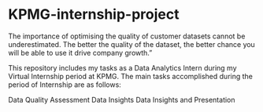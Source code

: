 # KPMG-internship-project
The importance of optimising the quality of customer datasets cannot be underestimated. The better the quality of the dataset, the better chance you will be able to use it drive company growth.”

This repository includes my tasks as a Data Analytics Intern during my Virtual Internship period at KPMG. The main tasks accomplished during the period of Internship are as follows:

Data Quality Assessment
Data Insights
Data Insights and Presentation
